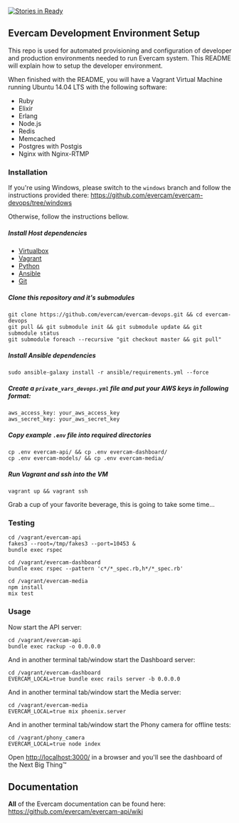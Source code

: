 [![Stories in Ready](https://badge.waffle.io/evercam/evercam-devops.png?label=ready&title=Ready)](https://waffle.io/evercam/evercam-devops)
## Evercam Development Environment Setup

This repo is used for automated provisioning and configuration of developer and production environments needed to run Evercam system. This README will explain how to setup the developer environment.

When finished with the README, you will have a Vagrant Virtual Machine running Ubuntu 14.04 LTS with the following software:

* Ruby
* Elixir
* Erlang
* Node.js
* Redis
* Memcached
* Postgres with Postgis
* Nginx with Nginx-RTMP

### Installation

If you're using Windows, please switch to the `windows` branch and follow the instructions provided there: https://github.com/evercam/evercam-devops/tree/windows

Otherwise, follow the instructions bellow.

##### Install Host dependencies

* [Virtualbox](https://www.virtualbox.org/wiki/Downloads)
* [Vagrant](http://www.vagrantup.com/downloads.html)
* [Python](https://www.python.org/downloads/)
* [Ansible](http://docs.ansible.com/ansible/intro_installation.html)
* [Git](http://git-scm.com/downloads)

##### Clone this repository and it's submodules

```
git clone https://github.com/evercam/evercam-devops.git && cd evercam-devops
git pull && git submodule init && git submodule update && git submodule status
git submodule foreach --recursive "git checkout master && git pull"
```

##### Install Ansible dependencies

```
sudo ansible-galaxy install -r ansible/requirements.yml --force
```

##### Create a `private_vars_devops.yml` file and put your AWS keys in following format:

```
aws_access_key: your_aws_access_key
aws_secret_key: your_aws_secret_key
```

##### Copy example `.env` file into required directories

```
cp .env evercam-api/ && cp .env evercam-dashboard/
cp .env evercam-models/ && cp .env evercam-media/
```

##### Run Vagrant and ssh into the VM

```
vagrant up && vagrant ssh
```

Grab a cup of your favorite beverage, this is going to take some time...

### Testing

```
cd /vagrant/evercam-api
fakes3 --root=/tmp/fakes3 --port=10453 &
bundle exec rspec

cd /vagrant/evercam-dashboard
bundle exec rspec --pattern 'c*/*_spec.rb,h*/*_spec.rb'

cd /vagrant/evercam-media
npm install
mix test
```

### Usage

Now start the API server:

```
cd /vagrant/evercam-api
bundle exec rackup -o 0.0.0.0
```

And in another terminal tab/window start the Dashboard server:

```
cd /vagrant/evercam-dashboard
EVERCAM_LOCAL=true bundle exec rails server -b 0.0.0.0
```

And in another terminal tab/window start the Media server:

```
cd /vagrant/evercam-media
EVERCAM_LOCAL=true mix phoenix.server
```

And in another terminal tab/window start the Phony camera for offline tests:

```
cd /vagrant/phony_camera
EVERCAM_LOCAL=true node index
```

Open [http://localhost:3000/](http://localhost:3000/) in a browser and you'll see the dashboard of the Next Big Thing&trade;

## Documentation

**All** of the Evercam documentation can be found here: https://github.com/evercam/evercam-api/wiki
